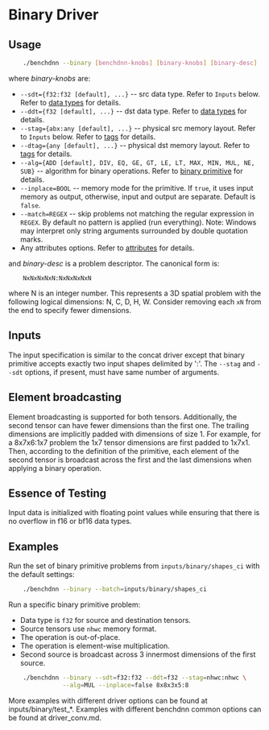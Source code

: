 # Binary Driver

## Usage
``` sh
    ./benchdnn --binary [benchdnn-knobs] [binary-knobs] [binary-desc] ...
```

where *binary-knobs* are:

 - `--sdt={f32:f32 [default], ...}` -- src data type.
            Refer to ``Inputs`` below.
            Refer to [data types](knobs_dt.md) for details.
 - `--ddt={f32 [default], ...}` -- dst data type.
            Refer to [data types](knobs_dt.md) for details.
 - `--stag={abx:any [default], ...}` -- physical src memory layout.
            Refer to ``Inputs`` below.
            Refer to [tags](knobs_tag.md) for details.
 - `--dtag={any [default], ...}` -- physical dst memory layout.
            Refer to [tags](knobs_tag.md) for details.
 - `--alg={ADD [default], DIV, EQ, GE, GT, LE, LT, MAX, MIN, MUL, NE, SUB}` --
            algorithm for binary operations.
            Refer to [binary primitive](https://oneapi-src.github.io/oneDNN/dev_guide_binary.html)
            for details.
 - `--inplace=BOOL` -- memory mode for the primitive. If `true`, it uses input
            memory as output, otherwise, input and output are separate.
            Default is `false`.
 - `--match=REGEX` -- skip problems not matching the regular expression in
            `REGEX`. By default no pattern is applied (run everything).
            Note: Windows may interpret only string arguments surrounded by
            double quotation marks.
 - Any attributes options. Refer to [attributes](knobs_attr.md) for details.

and *binary-desc* is a problem descriptor. The canonical form is:
```
    NxNxNxNxN:NxNxNxNxN
```
where N is an integer number. This represents a 3D spatial problem with the
following logical dimensions: N, C, D, H, W. Consider removing each `xN` from
the end to specify fewer dimensions.


## Inputs
The input specification is similar to the concat driver except that binary
primitive accepts exactly two input shapes delimited by ':'.  The `--stag` and
`--sdt` options, if present, must have same number of arguments.

## Element broadcasting
Element broadcasting is supported for both tensors. Additionally, the second
tensor can have fewer dimensions than the first one. The trailing dimensions
are implicitly padded with dimensions of size 1. For example, for a 8x7x6:1x7
problem the 1x7 tensor dimensions are first padded to 1x7x1. Then, according
to the definition of the primitive, each element of the second tensor is
broadcast across the first and the last dimensions when applying a binary
operation.

## Essence of Testing
Input data is initialized with floating point values while ensuring that there
is no overflow in f16 or bf16 data types.

## Examples

Run the set of binary primitive problems from `inputs/binary/shapes_ci` with the
default settings:
``` sh
    ./benchdnn --binary --batch=inputs/binary/shapes_ci
```

Run a specific binary primitive problem:
- Data type is `f32` for source and destination tensors.
- Source tensors use `nhwc` memory format.
- The operation is out-of-place.
- The operation is element-wise multiplication.
- Second source is broadcast across 3 innermost dimensions of the first
  source.
``` sh
    ./benchdnn --binary --sdt=f32:f32 --ddt=f32 --stag=nhwc:nhwc \
               --alg=MUL --inplace=false 8x8x3x5:8
```

More examples with different driver options can be found at
inputs/binary/test_\*. Examples with different benchdnn common options can be
found at driver_conv.md.

